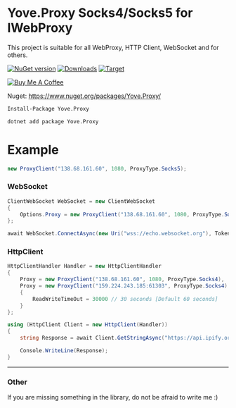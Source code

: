 # Yove.Proxy Socks4/Socks5 for IWebProxy

This project is suitable for all WebProxy, HTTP Client, WebSocket and for others.

[![NuGet version](https://badge.fury.io/nu/Yove.Proxy.svg)](https://badge.fury.io/nu/Yove.Proxy)
[![Downloads](https://img.shields.io/nuget/dt/Yove.Proxy.svg)](https://www.nuget.org/packages/Yove.Proxy)
[![Target](https://img.shields.io/badge/.NET%20Standard-2.0-green.svg)](https://docs.microsoft.com/ru-ru/dotnet/standard/net-standard)

<a href="https://www.buymeacoffee.com/3ZEnINLSR" target="_blank"><img src="https://www.buymeacoffee.com/assets/img/custom_images/orange_img.png" alt="Buy Me A Coffee" style="height: auto !important;width: auto !important;" ></a>

Nuget: https://www.nuget.org/packages/Yove.Proxy/

```sh
Install-Package Yove.Proxy
```
```sh
dotnet add package Yove.Proxy
```

# Example

```csharp
new ProxyClient("138.68.161.60", 1080, ProxyType.Socks5);
```

### WebSocket

```csharp
ClientWebSocket WebSocket = new ClientWebSocket
{
    Options.Proxy = new ProxyClient("138.68.161.60", 1080, ProxyType.Socks4)
};

await WebSocket.ConnectAsync(new Uri("wss://echo.websocket.org"), TokenSource.Token);
```

### HttpClient

```csharp
HttpClientHandler Handler = new HttpClientHandler
{
    Proxy = new ProxyClient("138.68.161.60", 1080, ProxyType.Socks4),
    Proxy = new ProxyClient("159.224.243.185:61303", ProxyType.Socks4)
    {
        ReadWriteTimeOut = 30000 // 30 seconds [Default 60 seconds]
    }
};

using (HttpClient Client = new HttpClient(Handler))
{
    string Response = await Client.GetStringAsync("https://api.ipify.org/?format=json");

    Console.WriteLine(Response);
}
```
___

### Other

If you are missing something in the library, do not be afraid to write me :)
